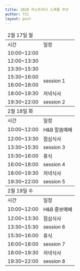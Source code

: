 ```yaml
---
title: 2020 라스트러너 스케쥴 부산
author: TCC 
layout: post
---
```


<table>
    <thead>
        <tr>
            <td colspan="2">2월 17일 월</td>
        </tr>
    </thead>
        <tr>
            <td>시간</td>
            <td>일정</td>
        </tr>
        <tr>
            <td>10:00~12:00</td>
            <td rowspan="3"></td>
        </tr>
        <tr>
            <td>12:00~13:30</td>
        </tr>
        <tr>
            <td>13:30~15:30</td>
        </tr>
        <tr>
            <td>15:30~16:00</td>
            <td rowspan="2">session 1</td>
        </tr>
        <tr>
            <td>16:00~18:00</td>
        </tr>
        <tr>
            <td>18:00~19:30</td>
            <td>저녁식사</td>
        </tr>
        <tr>
            <td>19:30~22:00</td>
            <td>session 2</td>
        </tr>
    <thead>
        <tr>
            <td colspan="2">2월 18일 화</td>
        </tr>
    </thead>
        <tr>
            <td>시간</td>
            <td>일정</td>
        </tr>
        <tr>
            <td>10:00~12:00</td>
            <td>H&B 말씀예배</td>
        </tr>
        <tr>
            <td>12:00~13:30</td>
            <td>점심식사</td>
        </tr>
        <tr>
            <td>13:30~15:30</td>
            <td>session 3</td>
        </tr>
        <tr>
            <td>15:30~16:00</td>
            <td>휴식</td>
        </tr>
        <tr>
            <td>16:00~18:00</td>
            <td>session 4</td>
        </tr>
        <tr>
            <td>18:00~19:30</td>
            <td>저녁식사</td>
        </tr>
        <tr>
            <td>19:30~22:00</td>
            <td>session 5</td>
        </tr>
    <thead>
        <tr>
            <td colspan="2">2월 19일 수</td>
        </tr>
    </thead>
        <tr>
            <td>시간</td>
            <td>일정</td>
        </tr>
        <tr>
            <td>10:00~12:00</td>
            <td>H&B 중보예배</td>
        </tr>
        <tr>
            <td>12:00~13:30</td>
            <td>점심식사</td>
        </tr>
        <tr>
            <td>13:30~15:30</td>
            <td>session 6</td>
        </tr>
        <tr>
            <td>15:30~16:00</td>
            <td>휴식</td>
        </tr>
        <tr>
            <td>16:00~18:00</td>
            <td>session 7</td>
        </tr>
        <tr>
            <td>18:00~19:30</td>
            <td>저녁식사</td>
        </tr>
        <tr>
            <td>19:30~22:00</td>
            <td>session 8</td>
        </tr>
